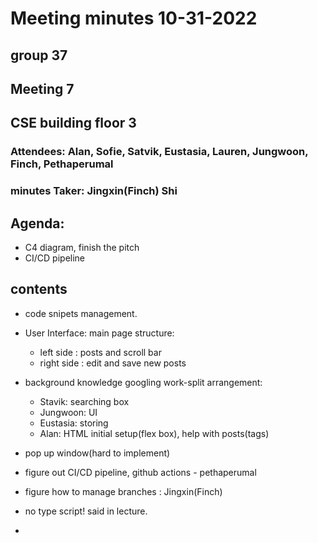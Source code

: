  # Meeting minutes 10-31-2022

 ## group 37

 ## Meeting 7

 ## CSE building floor 3

 ### Attendees: Alan, Sofie, Satvik, Eustasia, Lauren, Jungwoon, Finch, Pethaperumal

 ### minutes Taker: Jingxin(Finch) Shi

 ## Agenda: 
- C4 diagram, finish the pitch
- CI/CD pipeline

## contents

- code snipets management.
- User Interface: main page structure:
  - left side : posts and scroll bar
  - right side : edit and save new posts
- background knowledge googling work-split arrangement:
  - Stavik: searching box
  - Jungwoon: UI
  - Eustasia: storing
  - Alan: HTML initial setup(flex box), help with posts(tags)

- pop up window(hard to implement)
- figure out CI/CD pipeline, github actions - pethaperumal 
- figure how to manage branches : Jingxin(Finch)
- no type script! said in lecture.
- 